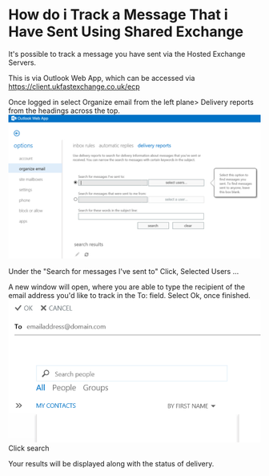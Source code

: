 # How do i Track a Message That i Have Sent Using Shared Exchange

It's possible to track a message you have sent via the Hosted Exchange Servers.

This is via Outlook Web App, which can be accessed via https://client.ukfastexchange.co.uk/ecp

Once logged in select Organize email from the left plane> Delivery reports from the headings across the top.
![ShexEmaildel](files/OrgEmail.PNG)

Under the "Search for messages I've sent to" Click, Selected Users ...

 A new window will open, where you are able to type the recipient of the email address you'd like to track in the To:  field. Select Ok, once finished.
![ShexFind](files/findemail.PNG)
Click search

Your results will be displayed along with the status of delivery.
